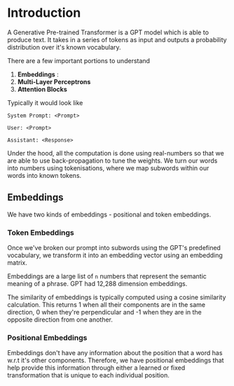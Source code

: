 # Introduction

A Generative Pre-trained Transformer is a GPT model which is able to produce text. It takes in a series of tokens as input and outputs a probability distribution over it's known vocabulary.

There are a few important portions to understand

1. **Embeddings** : 
2. **Multi-Layer Perceptrons**
3. **Attention Blocks**

Typically it would look like 

```
System Prompt: <Prompt>

User: <Prompt>

Assistant: <Response>
```

Under the hood, all the computation is done using real-numbers so that we are able to use back-propagation to tune the weights.  We turn our words into numbers using tokenisations, where we map subwords within our words into known tokens.

## Embeddings

We have two kinds of embeddings - positional and token embeddings. 

### Token Embeddings

Once we've broken our prompt into subwords using the GPT's predefined vocabulary, we transform it into an embedding vector using an embedding matrix. 

Embeddings are a large list of `n` numbers that represent the semantic meaning of a phrase. GPT had 12,288 dimension embeddings.

The similarity of embeddings is typically computed using a cosine similarity calculation. This returns 1 when all their components are in the same direction, 0 when they're perpendicular and -1 when they are in the opposite direction from one another.

### Positional Embeddings

Embeddings don't have any information about the position that a word has w.r.t it's other components. Therefore, we have positional embeddings that help provide this information through either a learned or fixed transformation that is unique to each individual position.

